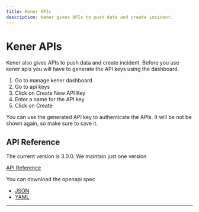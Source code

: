 ```yaml
---
title: Kener APIs
description: Kener gives APIs to push data and create incident.
---
```


# Kener APIs

Kener also gives APIs to push data and create incident. Before you use kener apis you will have to generate the API keys using the dashboard.

1. Go to manage kener dashboard
2. Go to api keys
3. Click on Create New API Key
4. Enter a name for the API key
5. Click on Create

You can use the generated API key to authenticate the APIs. It will be not be shown again, so make sure to save it.

## API Reference

The current version is 3.0.0. We maintain just one version

[API Reference](/api-reference)

You can download the openapi spec

-   [JSON](https://raw.githubusercontent.com/rajnandan1/kener/main/openapi.json)
-   [YAML](https://raw.githubusercontent.com/rajnandan1/kener/main/openapi.yaml)

---
